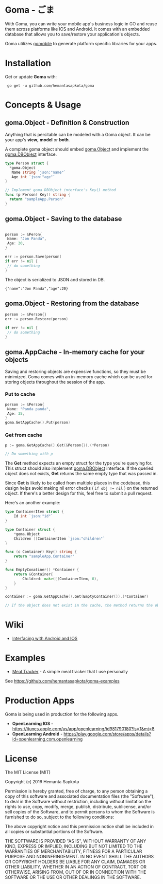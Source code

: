 # Goma - ごま #

With Goma, you can write your mobile app's business logic in GO and reuse them across platforms like IOS and Android. It comes with an embedded database that allows you to save/restore your application's objects.

Goma utilizes [gomobile](https://godoc.org/golang.org/x/mobile/cmd/gomobile) to generate platform specific libraries for your apps.

# Installation

Get or update **Goma** with:

` go get -u github.com/hemantasapkota/goma`

# Concepts & Usage

## goma.Object - Definition & Construction ##

Anything that is persitable can be modeled with a Goma object. It can be your app's **view**, **model** or **both**.

A complete goma object should embed [goma.Object](object.go) and implement the [goma.DBObject](object.go) interface.

```go
type Person struct {
  *goma.Object
   Name string `json:"name"`
   Age int `json:"age"`
}

// Implement goma.DBObject interface's Key() method
func (p Person) Key() string {
  return "sampleApp.Person"
}
```

## goma.Object - Saving to the database ##

```go

person := &Peron{
 Name: "Jon Panda",
 Age: 20,
}

err := person.Save(person)
if err != nil {
 // do something
}

```

The object is serialized to JSON and stored in DB.

```
{"name":"Jon Panda","age":20}
```

## goma.Object - Restoring from the database ##

```go
person := &Person{}
err := person.Restore(person)

if err != nil {
 // do something
}
```

## goma.AppCache - In-memory cache for your objects ##

Saving and restoring objects are expensive functions, so they must be minimized. Goma comes with an in-memory cache which can be used for storing objects throughout the session of the app.

### Put to cache ###
```go
person := &Person{
 Name: "Panda panda",
 Age: 35,
}
goma.GetAppCache().Put(person)
```

### Get from cache ###
```go
p := goma.GetAppCache().Get(&Person{}).(*Person)

// Do something with p
```

The **Get** method expects an empty struct for the type you're querying for. This struct should also implement [goma.DBObject](object.go) interface.  If the queried object does not exists, **Get** returns the same empty type that was passed in. 

Since **Get** is likely to be called from multiple places in the codebase, this design helps avoid making nil error checks ( `if obj != nil` ) on the returned object. If there's a better design for this, feel free to submit a pull request.

Here's an another example:

```go
type ContainerItem struct {
    Id int `json:"id"`
}

type Container struct {
    *goma.Object
    Children []ContainerItem `json:"children"`
}

func (c Container) Key() string {
    return "sampleApp.Container"
}

func EmptyConatiner() *Container {
    return &Container{
        Childred: make([]ContainerItem, 0),
    }
}

container := goma.GetAppCache().Get(EmptyContainer()).(*Container)

// If the object does not exist in the cache, the method returns the object returned by EmptyContainer()

```

# Wiki
* [Interfacing with Android and IOS](https://github.com/hemantasapkota/goma/wiki/Interfacing-with-Android-and-IOS)

# Examples

* [Meal Tracker](https://github.com/hemantasapkota/goma-examples/tree/master/fitness) - A simple meal tracker that I use personally

See https://github.com/hemantasapkota/goma-examples

# Production Apps

Goma is being used in production for the following apps.

* **OpenLearning IOS** - https://itunes.apple.com/us/app/openlearning/id981790180?ls=1&mt=8
* **OpenLearning Android** - https://play.google.com/store/apps/details?id=openlearning.com.openlearning

# License

The MIT License (MIT)

Copyright (c) 2016 Hemanta Sapkota

Permission is hereby granted, free of charge, to any person obtaining a copy
of this software and associated documentation files (the "Software"), to deal
in the Software without restriction, including without limitation the rights
to use, copy, modify, merge, publish, distribute, sublicense, and/or sell
copies of the Software, and to permit persons to whom the Software is
furnished to do so, subject to the following conditions:

The above copyright notice and this permission notice shall be included in all
copies or substantial portions of the Software.

THE SOFTWARE IS PROVIDED "AS IS", WITHOUT WARRANTY OF ANY KIND, EXPRESS OR
IMPLIED, INCLUDING BUT NOT LIMITED TO THE WARRANTIES OF MERCHANTABILITY,
FITNESS FOR A PARTICULAR PURPOSE AND NONINFRINGEMENT. IN NO EVENT SHALL THE
AUTHORS OR COPYRIGHT HOLDERS BE LIABLE FOR ANY CLAIM, DAMAGES OR OTHER
LIABILITY, WHETHER IN AN ACTION OF CONTRACT, TORT OR OTHERWISE, ARISING FROM,
OUT OF OR IN CONNECTION WITH THE SOFTWARE OR THE USE OR OTHER DEALINGS IN THE
SOFTWARE.
